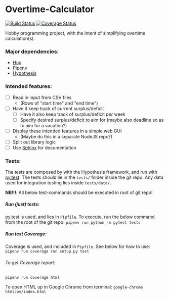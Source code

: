 # Overtime-Calculator
[![Build Status](https://travis-ci.org/x10an14/overtime-calculator.svg?branch=master)](https://travis-ci.org/x10an14/overtime-calculator)
[![Coverage Status](https://coveralls.io/repos/github/x10an14/overtime-calculator/badge.svg?branch=ci-add-coveralls)](https://coveralls.io/github/x10an14/overtime-calculator?branch=ci-add-coveralls)

Hobby programming project, with the intent of simplifying overtime calculation(s).

### Major dependencies:
- [Hug](https://github.com/timothycrosley/hug)
- [Pipenv](https://github.com/pypa/pipenv)
- [Hypothesis](https://github.com/HypothesisWorks/hypothesis-python)

### Intended features:
- [ ] Read in input from CSV files
  * (Rows of "start time" and "end time")
- [ ] Have it keep track of current surplus/deficit
  * [ ] Have it also keep track of surplus/deficit _per_ week
  * [ ] Specify desired surplus/deficit to aim for (maybe also deadline so as to aim for a vacation?)
- [ ] Display these intended features in a simple web GUI
  * (Maybe do this in a separate NodeJS repo?)
- [ ] Split out library logic
- [ ] Use [Sphinx](https://pythonhosted.org/an_example_pypi_project/sphinx.html) for documentation

### Tests:
The tests are composed by with the Hypothesis framework, and run with [py.test](https://github.com/pytest-dev/pytest).
The tests should lie in the `tests/` folder inside the git repo.
Any data used for integration testing lies inside `tests/data/`.

__NB!!!__: All below test-commands should be executed in root of git repo!

##### Run (just) tests:
py.test is used, and lies in `Pipfile`.
To execute, run the below command from the root of the git repo:
`pipenv run python -m pytest tests`

##### Run test Coverage:
Coverage is used, and included in `Pipfile`.
See below for how to use:
`pipenv run coverage run setup.py test`

###### To get Coverage report:
`pipenv run coverage html`

To open HTML up in Google Chrome from terminal:
`google-chrome htmlcov/index.html`
